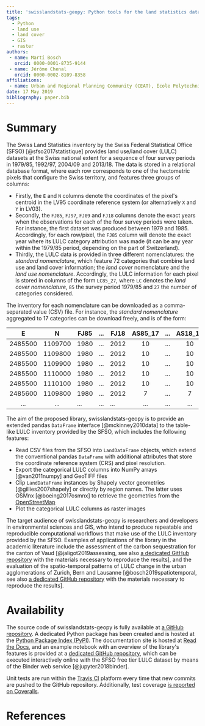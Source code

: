 ```yaml
---
title: 'swisslandstats-geopy: Python tools for the land statistics datasets from the Swiss Federal Statistical Office'
tags:
  - Python
  - land use
  - land cover
  - GIS
  - raster
authors:
 - name: Martí Bosch
   orcid: 0000-0001-8735-9144
 - name: Jérôme Chenal
   orcid: 0000-0002-8109-8358
affiliations:
 - name: Urban and Regional Planning Community (CEAT), École Polytechnique Fédérale de Lausanne (EPFL), Switzerland
date: 17 May 2019
bibliography: paper.bib
---
```


# Summary

The Swiss Land Statistics inventory by the Swiss Federal Statistical Office (SFSO) [@sfso2017statistique] provides land use/land cover (LULC) datasets at the Swiss national extent for a sequence of four survey periods in 1979/85, 1992/97, 2004/09 and 2013/18. The data is stored in a relational database format, where each row corresponds to one of the hectometric pixels that configure the Swiss territory, and features three groups of columns:

* Firstly, the `E` and `N` columns denote the coordinates of the pixel's centroid in the LV95 coordinate reference system (or alternatively `X` and `Y` in LV03). 
* Secondly, the `FJ85`, `FJ97`, `FJ09` and `FJ18` columns denote the exact years when the observations for each of the four survey periods were taken. For instance, the first dataset was produced between 1979 and 1985. Accordingly, for each row/pixel, the `FJ85` column will denote the exact year where its LULC category attribution was made (it can be any year within the 1979/85 period, depending on the part of Switzerland).
* Thirdly, the LULC data is provided in three different nomenclatures: the *standard nomenclature*, which feature 72 categories that combine land use and land cover information; the *land cover* nomenclature and the *land use nomenclature*. Accordingly, the LULC information for each pixel is stored in columns of the form `LC85_27`, where `LC` denotes the *land cover nomenclature*, `85` the survey period 1979/85 and `27` the number of categories considered. 

The inventory for each nomenclature can be downloaded as a comma-separated value (CSV) file. For instance, the *standard nomenclature* aggregated to 17 categories can be download freely, and is of the form:

E       | N       | FJ85 | ... | FJ18 | AS85_17 | ... | AS18_17 |
:-----: | :-----: | ---- | --- | ---- | :-----: | --- | :-----: |
2485500 | 1109700 | 1980 | ... | 2012 |      10 | ... |      10 |
2485500 | 1109800 | 1980 | ... | 2012 |      10 | ... |      10 |
2485500 | 1109900 | 1980 | ... | 2012 |      10 | ... |      10 |
2485500 | 1110000 | 1980 | ... | 2012 |      10 | ... |      10 |
2485500 | 1110100 | 1980 | ... | 2012 |      10 | ... |      10 |
2485600 | 1109800 | 1980 | ... | 2012 |       7 | ... |       7 |
    ... |     ... |  ... | ... |  ... |     ... | ... |     ... |

The aim of the proposed library, swisslandstats-geopy is to provide an extended pandas `DataFrame` interface [@mckinney2010data] to the table-like LULC inventory provided by the SFSO, which includes the following features:

* Read CSV files from the SFSO into `LandDataFrame` objects, which extend the conventional pandas `DataFrame` with additional attributes that store the coordinate reference system (CRS) and pixel resolution.
* Export the categorical LULC columns into NumPy arrays [@van2011numpy] and GeoTIFF files
* Clip `LandDataFrame` instances by Shapely vector geometries [@gillies2007shapely] or directly by region names. The latter uses OSMnx [@boeing2017osmnx] to retrieve the geometries from the [OpenStreetMap](https://www.openstreetmap.org/)
* Plot the categorical LULC columns as raster images

The target audience of swisslandstats-geopy is researchers and developers in environmental sciences and GIS, who intend to produce repeatable and reproducible computational workflows that make use of the LULC inventory provided by the SFSO. Examples of applications of the library in the academic literature include the assessment of the carbon sequestration for the canton of Vaud [@jaligot2019assessing, see also [a dedicated GitHub repository](https://github.com/martibosch/carbon-sequestration-vaud) with the materials necessary to reproduce the results], and the evaluation of the spatio-temporal patterns of LULC change in the urban agglomerations of Zurich, Bern and Lausanne [@bosch2019spatiotemporal, see also [a dedicated GitHub repository](https://github.com/martibosch/swiss-urbanization) with the materials necessary to reproduce the results].


# Availability

The source code of swisslandstats-geopy is fully available at [a GitHub repository](https://github.com/martibosch/swisslandstats-geopy). A dedicated Python package has been created and is hosted at the [Python Package Index (PyPI)](https://pypi.org/project/swisslandstats-geopy/). The documentation site is hosted at [Read the Docs](https://swisslandstats-geopy.readthedocs.io/), and an example notebook with an overview of the library's features is provided at a [dedicated GitHub repository](https://github.com/martibosch/swisslandstats-notebooks), which can be executed interactively online with the SFSO free tier LULC dataset by means of the Binder web service [@jupyter2018binder]. 

Unit tests are run within the [Travis CI](https://travis-ci.org/martibosch/swisslandstats-geopy) platform every time that new commits are pushed to the GitHub repository. Additionally, test coverage [is reported on Coveralls](https://coveralls.io/github/martibosch/swisslandstats-geopy?branch=master).



# References
